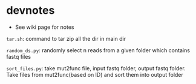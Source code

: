 # devnotes
- See wiki page for notes

`tar.sh`: command to tar zip all the dir in main dir

`random_ds.py`: randomly select n reads from a given folder which contains fastq files

`sort_files.py`: take mut2func file, input fastq folder, output fastq folder. Take files from mut2func(based on ID) and sort them into output folder
